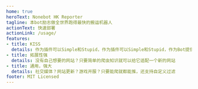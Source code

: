 ```yaml
---
home: true
heroText: Nonebot HK Reporter
tagline: 本bot励志做全世界跑得最快的搬运机器人
actionText: 快速部署
actionLink: /usage/
features:
- title: KISS
  details: 作为插件可以Simple和Stupid，作为插件可以Simple和Stupid，作为Bot提供适用的功能
- title: 拓展性强
  details: 没有自己想要的网站？只要简单的爬虫知识就可以给它适配一个新的网站
- title: 通用，强大
  details: 社交媒体？网站更新？游戏开服？只要能爬就都能推，还支持自定义过滤
footer: MIT Licensed
---
```

